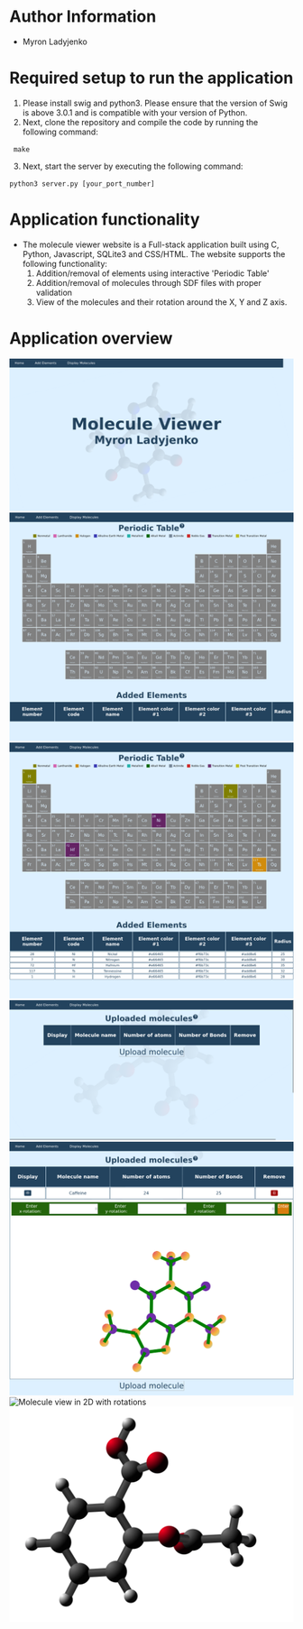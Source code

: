 # Author Information
- Myron Ladyjenko

# Required setup to run the application
1. Please install swig and python3. Please ensure that the version of Swig is above 3.0.1 and is compatible with your version of Python.
2. Next, clone the repository and compile the code by running the following command:
```
 make  
```  
3. Next, start the server by executing the following command:
```
python3 server.py [your_port_number]
```
# Application functionality
- The molecule viewer website is a Full-stack application built using C, Python, Javascript, SQLite3 and CSS/HTML.
  The website supports the following functionality:
  1. Addition/removal of elements using interactive 'Periodic Table'
  2. Addition/removal of molecules through SDF files with proper validation 
  3. View of the molecules and their rotation around the X, Y and Z axis.

# Application overview
<img src="./images/FrontPage.png" title="Front Page of the website"/>
<img src="./images/PerTable0.png" title="Periodic table with no selected elements"/>
<img src="./images/PerTable1.png" title="Periodic table with selected elements"/>
<img src="./images/UplMol0.png" title="Upload page with no molecules"/>
<img src="./images/UplMol2.png" title="Upload page after uploading a molecule"/>
<img src="./images/UplMol3.png" title="Molecule view in 2D with rotations"/>
<img src="./images/3DMol.png" title="3D view of the molecules"/>
